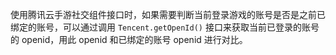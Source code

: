 使用腾讯云手游社交组件接口时，如果需要判断当前登录游戏的账号是否是之前已绑定的账号，可以通过调用 `Tencent.getOpenId()` 接口来获取当前已登录的账号的 openid，用此 openid 和已绑定的账号 openid 进行对比。
